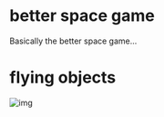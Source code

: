 # better space game
Basically the better space game...

# flying objects
![img](./skteches/sketch1.jpeg)


